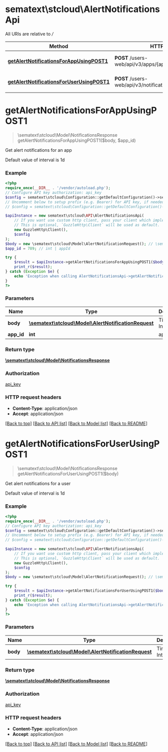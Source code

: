 # sematext\stcloud\AlertNotificationsApi

All URIs are relative to */*

Method | HTTP request | Description
------------- | ------------- | -------------
[**getAlertNotificationsForAppUsingPOST1**](AlertNotificationsApi.md#getalertnotificationsforappusingpost1) | **POST** /users-web/api/v3/apps/{appId}/notifications/alerts | Get alert notifications for an app
[**getAlertNotificationsForUserUsingPOST1**](AlertNotificationsApi.md#getalertnotificationsforuserusingpost1) | **POST** /users-web/api/v3/notifications/alerts | Get alert notifications for a user

# **getAlertNotificationsForAppUsingPOST1**
> \sematext\stcloud\Model\NotificationsResponse getAlertNotificationsForAppUsingPOST1($body, $app_id)

Get alert notifications for an app

Default value of interval is 1d

### Example
```php
<?php
require_once(__DIR__ . '/vendor/autoload.php');
// Configure API key authorization: api_key
$config = sematext\stcloud\Configuration::getDefaultConfiguration()->setApiKey('Authorization', 'YOUR_API_KEY');
// Uncomment below to setup prefix (e.g. Bearer) for API key, if needed
// $config = sematext\stcloud\Configuration::getDefaultConfiguration()->setApiKeyPrefix('Authorization', 'Bearer');

$apiInstance = new sematext\stcloud\API\AlertNotificationsApi(
    // If you want use custom http client, pass your client which implements `GuzzleHttp\ClientInterface`.
    // This is optional, `GuzzleHttp\Client` will be used as default.
    new GuzzleHttp\Client(),
    $config
);
$body = new \sematext\stcloud\Model\AlertNotificationRequest(); // \sematext\stcloud\Model\AlertNotificationRequest | Time Interval
$app_id = 789; // int | appId

try {
    $result = $apiInstance->getAlertNotificationsForAppUsingPOST1($body, $app_id);
    print_r($result);
} catch (Exception $e) {
    echo 'Exception when calling AlertNotificationsApi->getAlertNotificationsForAppUsingPOST1: ', $e->getMessage(), PHP_EOL;
}
?>
```

### Parameters

Name | Type | Description  | Notes
------------- | ------------- | ------------- | -------------
 **body** | [**\sematext\stcloud\Model\AlertNotificationRequest**](../Model/AlertNotificationRequest.md)| Time Interval |
 **app_id** | **int**| appId |

### Return type

[**\sematext\stcloud\Model\NotificationsResponse**](../Model/NotificationsResponse.md)

### Authorization

[api_key](../../README.md#api_key)

### HTTP request headers

 - **Content-Type**: application/json
 - **Accept**: application/json

[[Back to top]](#) [[Back to API list]](../../README.md#documentation-for-api-endpoints) [[Back to Model list]](../../README.md#documentation-for-models) [[Back to README]](../../README.md)

# **getAlertNotificationsForUserUsingPOST1**
> \sematext\stcloud\Model\NotificationsResponse getAlertNotificationsForUserUsingPOST1($body)

Get alert notifications for a user

Default value of interval is 1d

### Example
```php
<?php
require_once(__DIR__ . '/vendor/autoload.php');
// Configure API key authorization: api_key
$config = sematext\stcloud\Configuration::getDefaultConfiguration()->setApiKey('Authorization', 'YOUR_API_KEY');
// Uncomment below to setup prefix (e.g. Bearer) for API key, if needed
// $config = sematext\stcloud\Configuration::getDefaultConfiguration()->setApiKeyPrefix('Authorization', 'Bearer');

$apiInstance = new sematext\stcloud\API\AlertNotificationsApi(
    // If you want use custom http client, pass your client which implements `GuzzleHttp\ClientInterface`.
    // This is optional, `GuzzleHttp\Client` will be used as default.
    new GuzzleHttp\Client(),
    $config
);
$body = new \sematext\stcloud\Model\AlertNotificationRequest(); // \sematext\stcloud\Model\AlertNotificationRequest | Time Interval

try {
    $result = $apiInstance->getAlertNotificationsForUserUsingPOST1($body);
    print_r($result);
} catch (Exception $e) {
    echo 'Exception when calling AlertNotificationsApi->getAlertNotificationsForUserUsingPOST1: ', $e->getMessage(), PHP_EOL;
}
?>
```

### Parameters

Name | Type | Description  | Notes
------------- | ------------- | ------------- | -------------
 **body** | [**\sematext\stcloud\Model\AlertNotificationRequest**](../Model/AlertNotificationRequest.md)| Time Interval |

### Return type

[**\sematext\stcloud\Model\NotificationsResponse**](../Model/NotificationsResponse.md)

### Authorization

[api_key](../../README.md#api_key)

### HTTP request headers

 - **Content-Type**: application/json
 - **Accept**: application/json

[[Back to top]](#) [[Back to API list]](../../README.md#documentation-for-api-endpoints) [[Back to Model list]](../../README.md#documentation-for-models) [[Back to README]](../../README.md)

